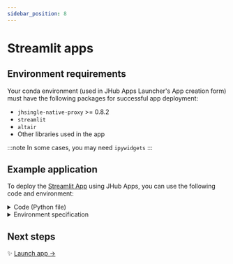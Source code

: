 ```yaml
---
sidebar_position: 8
---
```


# Streamlit apps

## Environment requirements

Your conda environment (used in JHub Apps Launcher's App creation form) must have the following packages for successful app deployment:

* `jhsingle-native-proxy` >= 0.8.2
* `streamlit`
* `altair`
* Other libraries used in the app

:::note
In some cases, you may need `ipywidgets`
:::

## Example application

To deploy the [Streamlit App][streamlit-app] using JHub Apps, you can use the following code and environment:

<details>
<summary> Code (Python file) </summary>

In a Python file, copy the following lines of code.

```python title="streamlit_app.py"
from collections import namedtuple
import altair as alt
import math
import pandas as pd
import streamlit as st

"""
# Welcome to Streamlit!

"""

total_points = st.slider("Number of points in spiral", 1, 5000, 2000)
num_turns = st.slider("Number of turns in spiral", 1, 100, 9)

Point = namedtuple("Point", "x y")
data = []

points_per_turn = total_points / num_turns

for curr_point_num in range(total_points):
    curr_turn, i = divmod(curr_point_num, points_per_turn)
    angle = (curr_turn + 1) * 2 * math.pi * i / points_per_turn
    radius = curr_point_num / total_points
    x = radius * math.cos(angle)
    y = radius * math.sin(angle)
    data.append(Point(x, y))

st.altair_chart(
    alt.Chart(pd.DataFrame(data), height=500, width=500)
    .mark_circle(color="#0068c9", opacity=0.5)
    .encode(x="x:Q", y="y:Q")
)
```

You will see an app that displays a spiral of points:

![Streamlit interactive plot of a spiral of points with two sliders to adjust the number of points and the number of turns in the spiral](/img/streamlit_app.png)
</details>

<details>
<summary> Environment specification </summary>

Use the following spec to create a Conda environment wherever JHub Apps is deployed.
If using Nebari, use this spec to create an environment with [conda-store][conda-store].

```yaml
channels:
  - conda-forge
dependencies:
  - altair
  - jhsingle-native-proxy>=0.8.2
  - pandas
  - streamlit
  - ipykernel
```
</details>


## Next steps

:sparkles: [Launch app →](/docs/create-apps/general-app)

<!-- External links -->

[streamlit-app]: https://github.com/streamlit/streamlit-example/blob/8bd2197e4ba68dd68127a264dc6708f0a96f23c8/streamlit_app.py
[conda-store]: https://conda.store/conda-store-ui/tutorials/create-envs
